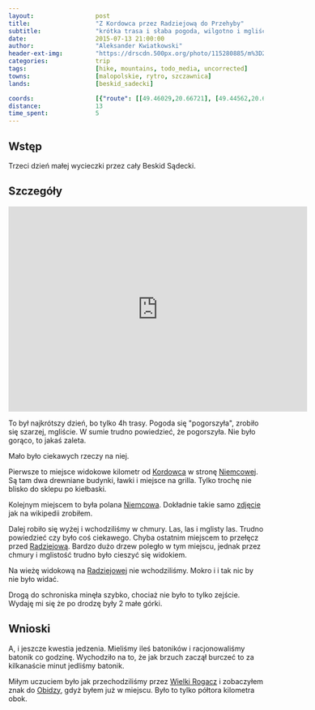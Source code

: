 ```yaml
---
layout:                 post
title:                  "Z Kordowca przez Radziejową do Przehyby"
subtitle:               "krótka trasa i słaba pogoda, wilgotno i mgliście"
date:                   2015-07-13 21:00:00
author:                 "Aleksander Kwiatkowski"
header-ext-img:         "https://drscdn.500px.org/photo/115280885/m%3D2048/6a887062c0757287d1c14a468a40cf79"
categories:             trip
tags:                   [hike, mountains, todo_media, uncorrected]
towns:                  [malopolskie, rytro, szczawnica]
lands:                  [beskid_sadecki]

coords:                 [{"route": [[49.46029,20.66721], [49.44562,20.64687], [49.43820,20.61057], [49.44897,20.60456], [49.45388,20.58164], [49.46537,20.57675], [49.46676,20.55495]], "type": "hike"}]
distance:               13
time_spent:             5
---
```


[wiki-kordowiec]:       https://pl.wikipedia.org/wiki/Kordowiec
[wiki-niemcowa]:        https://pl.wikipedia.org/wiki/Niemcowa_(polana)
[wiki-niemcowa-f]:      https://pl.wikipedia.org/wiki/Plik:Niemcowa_BS2-3.jpg
[wiki-radziejowa]:      https://pl.wikipedia.org/wiki/Radziejowa
[wiki-wielki-rogacz]:   https://pl.wikipedia.org/wiki/Wielki_Rogacz
[wiki-obidza]:          https://pl.wikipedia.org/wiki/Prze%C5%82%C4%99cz_Obidza

Wstęp
-----

Trzeci dzień małej wycieczki przez cały Beskid Sądecki.

Szczegóły
---------

<iframe height='405' width='590' frameborder='0' allowtransparency='true' scrolling='no' src='http://www.strava.com/activities/346184297/embed/a6f71a71335448ea71f3e7cbc4502063b9366f13'></iframe>

To był najkrótszy dzień, bo tylko 4h trasy. Pogoda się "pogorszyła", zrobiło się szarzej, mgliście. W sumie trudno powiedzieć,
że pogorszyła. Nie było gorąco, to jakaś zaleta.

Mało było ciekawych rzeczy na niej.

Pierwsze to miejsce widokowe kilometr od [Kordowca][wiki-kordowiec] w stronę [Niemcowej][wiki-niemcowa]. Są tam dwa drewniane budynki,
ławki i miejsce na grilla. Tylko trochę nie blisko do sklepu po kiełbaski.

Kolejnym miejscem to była polana [Niemcowa][wiki-niemcowa]. Dokładnie takie samo [zdjęcie][wiki-niemcowa-f] jak na wikipedii zrobiłem.

Dalej robiło się wyżej i wchodziliśmy w chmury. Las, las i mglisty las. Trudno powiedzieć czy było coś ciekawego. Chyba ostatnim
miejscem to przełęcz przed [Radziejową][wiki-radziejowa]. Bardzo dużo drzew poległo w tym miejscu, jednak przez chmury i mglistość
trudno było cieszyć się widokiem.

Na wieżę widokową na [Radziejowej][wiki-radziejowa] nie wchodziliśmy. Mokro i i tak nic by nie było widać.

Drogą do schroniska minęła szybko, chociaż nie było to tylko zejście. Wydaję mi się że po drodzę były 2 małe górki.

Wnioski
-------

A, i jeszcze kwestia jedzenia. Mieliśmy ileś batoników i racjonowaliśmy batonik
co godzinę. Wychodziło na to, że jak brzuch zaczął burczeć to za kilkanaście minut
jedliśmy batonik.

Miłym uczuciem było jak przechodziliśmy przez [Wielki Rogacz][wiki-wielki-rogacz]
i zobaczyłem znak do [Obidzy][wiki-obidza], gdyż byłem już w miejscu. Było
to tylko półtora kilometra obok.
